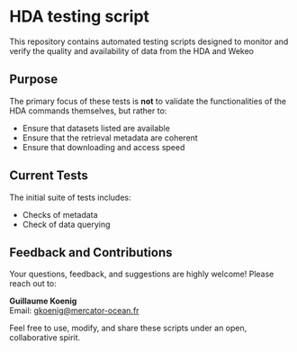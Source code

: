 # HDA testing script

This repository contains automated testing scripts designed to monitor and verify the quality and availability of data from the HDA and Wekeo

## Purpose

The primary focus of these tests is **not** to validate the functionalities of the HDA commands themselves, but rather to:

- Ensure that datasets listed are available
- Ensure that the retrieval metadata are coherent
- Ensure that downloading and access speed

## Current Tests

The initial suite of tests includes:

- Checks of metadata
- Check of data querying

## Feedback and Contributions

Your questions, feedback, and suggestions are highly welcome! Please reach out to:

**Guillaume Koenig**  
Email: [gkoenig@mercator-ocean.fr](mailto:gkoenig@mercator-ocean.fr)

Feel free to use, modify, and share these scripts under an open, collaborative spirit.